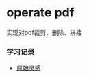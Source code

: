 # operate pdf
实现对pdf裁剪、删除、拼接

### 学习记录
* [原始灵感](https://blog.csdn.net/xingxtao/article/details/79056341)